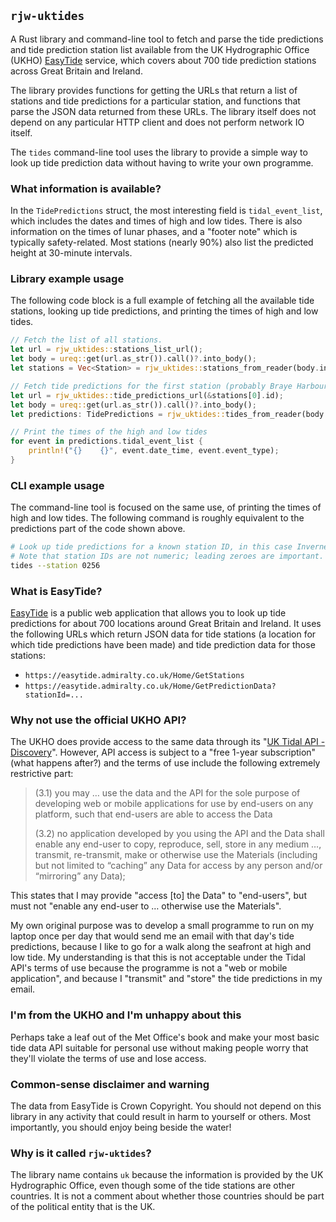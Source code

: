 ## `rjw-uktides`

A Rust library and command-line tool to fetch and parse the tide predictions
and tide prediction station list available from the UK Hydrographic Office
(UKHO) [EasyTide] service, which covers about 700 tide prediction stations
across Great Britain and Ireland.

[EasyTide]: https://easytide.admiralty.co.uk/

The library provides functions for getting the URLs that return a list of
stations and tide predictions for a particular station, and functions that
parse the JSON data returned from these URLs. The library itself does not
depend on any particular HTTP client and does not perform network IO itself.

The `tides` command-line tool uses the library to provide a simple way to look up
tide prediction data without having to write your own programme.

### What information is available?

In the `TidePredictions` struct, the most interesting field is `tidal_event_list`,
which includes the dates and times of high and low tides. There is also information
on the times of lunar phases, and a "footer note" which is typically safety-related.
Most stations (nearly 90%) also list the predicted height at 30-minute intervals.

### Library example usage

The following code block is a full example of fetching all the available tide stations,
looking up tide predictions, and printing the times of high and low tides.

```rust
// Fetch the list of all stations.
let url = rjw_uktides::stations_list_url();
let body = ureq::get(url.as_str()).call()?.into_body();
let stations = Vec<Station> = rjw_uktides::stations_from_reader(body.into_reader())?;

// Fetch tide predictions for the first station (probably Braye Harbour on Alderney)
let url = rjw_uktides::tide_predictions_url(&stations[0].id);
let body = ureq::get(url.as_str()).call()?.into_body();
let predictions: TidePredictions = rjw_uktides::tides_from_reader(body.into_reader())?;

// Print the times of the high and low tides
for event in predictions.tidal_event_list {
    println!("{}    {}", event.date_time, event.event_type);
}
```

### CLI example usage

The command-line tool is focused on the same use, of printing the times of high
and low tides. The following command is roughly equivalent to the predictions
part of the code shown above.

```sh
# Look up tide predictions for a known station ID, in this case Inverness in Scotland.
# Note that station IDs are not numeric; leading zeroes are important.
tides --station 0256
```

### What is EasyTide?

[EasyTide] is a public web application that allows you to look up tide
predictions for about 700 locations around Great Britain and Ireland. It uses
the following URLs which return JSON data for tide stations (a location for
which tide predictions have been made) and tide prediction data for those
stations:

- `https://easytide.admiralty.co.uk/Home/GetStations`
- `https://easytide.admiralty.co.uk/Home/GetPredictionData?stationId=...`

### Why not use the official UKHO API?

The UKHO does provide access to the same data through its "[UK Tidal API - Discovery][api]".
However, API access is subject to a "free 1-year subscription" (what happens
after?) and the terms of use include the following extremely restrictive part:

> (3.1) you may … use the data and the API for the sole purpose of developing
> web or mobile applications for use by end-users on any platform, such that
> end-users are able to access the Data
>
> (3.2) no application developed by you using the API and the Data shall enable
> any end-user to copy, reproduce, sell, store in any medium …, transmit,
> re-transmit, make or otherwise use the Materials (including but not limited
> to “caching” any Data for access by any person and/or “mirroring” any Data);

This states that I may provide "access \[to\] the Data" to "end-users", but
must not "enable any end-user to … otherwise use the Materials".

My own original purpose was to develop a small programme to run on my laptop
once per day that would send me an email with that day's tide predictions,
because I like to go for a walk along the seafront at high and low tide. My
understanding is that this is not acceptable under the Tidal API's terms of use
because the programme is not a "web or mobile application", and because I
"transmit" and "store" the tide predictions in my email.

[api]: https://developer.admiralty.co.uk/product#product=uk-tidal-api

### I'm from the UKHO and I'm unhappy about this

Perhaps take a leaf out of the Met Office's book and make your most basic tide
data API suitable for personal use without making people worry that they'll
violate the terms of use and lose access.

### Common-sense disclaimer and warning

The data from EasyTide is Crown Copyright. You should not depend on this library in
any activity that could result in harm to yourself or others. Most importantly, you
should enjoy being beside the water!

### Why is it called `rjw-uktides`?

The library name contains `uk` because the information is provided by the UK
Hydrographic Office, even though some of the tide stations are other countries.
It is not a comment about whether those countries should be part of the
political entity that is the UK.
